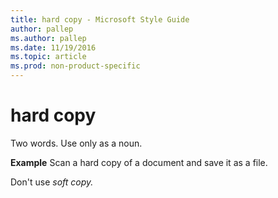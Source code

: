 ```yaml
---
title: hard copy - Microsoft Style Guide
author: pallep
ms.author: pallep
ms.date: 11/19/2016
ms.topic: article
ms.prod: non-product-specific
---
```


# hard copy

Two words. Use only as a noun.

**Example** Scan a hard copy of a document and save it as a file.

Don't use *soft copy.*
